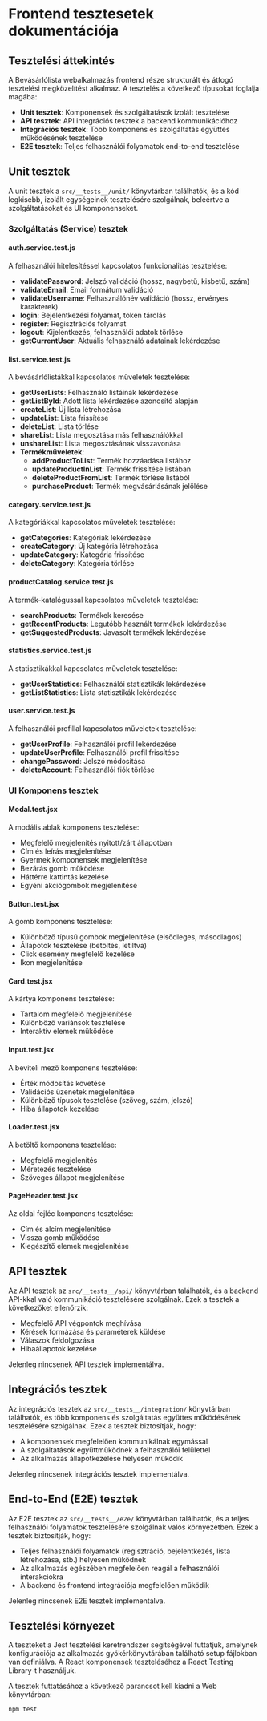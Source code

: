 # Frontend tesztesetek dokumentációja

## Tesztelési áttekintés

A Bevásárlólista webalkalmazás frontend része strukturált és átfogó tesztelési megközelítést alkalmaz. A tesztelés a következő típusokat foglalja magába:

- **Unit tesztek**: Komponensek és szolgáltatások izolált tesztelése
- **API tesztek**: API integrációs tesztek a backend kommunikációhoz
- **Integrációs tesztek**: Több komponens és szolgáltatás együttes működésének tesztelése
- **E2E tesztek**: Teljes felhasználói folyamatok end-to-end tesztelése

## Unit tesztek

A unit tesztek a `src/__tests__/unit/` könyvtárban találhatók, és a kód legkisebb, izolált egységeinek tesztelésére szolgálnak, beleértve a szolgáltatásokat és UI komponenseket.

### Szolgáltatás (Service) tesztek

#### auth.service.test.js

A felhasználói hitelesítéssel kapcsolatos funkcionalitás tesztelése:

- **validatePassword**: Jelszó validáció (hossz, nagybetű, kisbetű, szám)
- **validateEmail**: Email formátum validáció
- **validateUsername**: Felhasználónév validáció (hossz, érvényes karakterek)
- **login**: Bejelentkezési folyamat, token tárolás
- **register**: Regisztrációs folyamat
- **logout**: Kijelentkezés, felhasználói adatok törlése
- **getCurrentUser**: Aktuális felhasználó adatainak lekérdezése

#### list.service.test.js

A bevásárlólistákkal kapcsolatos műveletek tesztelése:

- **getUserLists**: Felhasználó listáinak lekérdezése
- **getListById**: Adott lista lekérdezése azonosító alapján
- **createList**: Új lista létrehozása
- **updateList**: Lista frissítése
- **deleteList**: Lista törlése
- **shareList**: Lista megosztása más felhasználókkal
- **unshareList**: Lista megosztásának visszavonása
- **Termékműveletek**:
  - **addProductToList**: Termék hozzáadása listához
  - **updateProductInList**: Termék frissítése listában
  - **deleteProductFromList**: Termék törlése listából
  - **purchaseProduct**: Termék megvásárlásának jelölése

#### category.service.test.js

A kategóriákkal kapcsolatos műveletek tesztelése:

- **getCategories**: Kategóriák lekérdezése
- **createCategory**: Új kategória létrehozása
- **updateCategory**: Kategória frissítése
- **deleteCategory**: Kategória törlése

#### productCatalog.service.test.js

A termék-katalógussal kapcsolatos műveletek tesztelése:

- **searchProducts**: Termékek keresése
- **getRecentProducts**: Legutóbb használt termékek lekérdezése
- **getSuggestedProducts**: Javasolt termékek lekérdezése

#### statistics.service.test.js

A statisztikákkal kapcsolatos műveletek tesztelése:

- **getUserStatistics**: Felhasználói statisztikák lekérdezése
- **getListStatistics**: Lista statisztikák lekérdezése

#### user.service.test.js

A felhasználói profillal kapcsolatos műveletek tesztelése:

- **getUserProfile**: Felhasználói profil lekérdezése
- **updateUserProfile**: Felhasználói profil frissítése
- **changePassword**: Jelszó módosítása
- **deleteAccount**: Felhasználói fiók törlése

### UI Komponens tesztek

#### Modal.test.jsx

A modális ablak komponens tesztelése:

- Megfelelő megjelenítés nyitott/zárt állapotban
- Cím és leírás megjelenítése
- Gyermek komponensek megjelenítése
- Bezárás gomb működése
- Háttérre kattintás kezelése
- Egyéni akciógombok megjelenítése

#### Button.test.jsx

A gomb komponens tesztelése:

- Különböző típusú gombok megjelenítése (elsődleges, másodlagos)
- Állapotok tesztelése (betöltés, letiltva)
- Click esemény megfelelő kezelése
- Ikon megjelenítése

#### Card.test.jsx

A kártya komponens tesztelése:

- Tartalom megfelelő megjelenítése
- Különböző variánsok tesztelése
- Interaktív elemek működése

#### Input.test.jsx

A beviteli mező komponens tesztelése:

- Érték módosítás követése
- Validációs üzenetek megjelenítése
- Különböző típusok tesztelése (szöveg, szám, jelszó)
- Hiba állapotok kezelése

#### Loader.test.jsx

A betöltő komponens tesztelése:

- Megfelelő megjelenítés
- Méretezés tesztelése
- Szöveges állapot megjelenítése

#### PageHeader.test.jsx

Az oldal fejléc komponens tesztelése:

- Cím és alcím megjelenítése
- Vissza gomb működése
- Kiegészítő elemek megjelenítése

## API tesztek

Az API tesztek az `src/__tests__/api/` könyvtárban találhatók, és a backend API-kkal való kommunikáció tesztelésére szolgálnak. Ezek a tesztek a következőket ellenőrzik:

- Megfelelő API végpontok meghívása
- Kérések formázása és paraméterek küldése
- Válaszok feldolgozása
- Hibaállapotok kezelése

Jelenleg nincsenek API tesztek implementálva.

## Integrációs tesztek

Az integrációs tesztek az `src/__tests__/integration/` könyvtárban találhatók, és több komponens és szolgáltatás együttes működésének tesztelésére szolgálnak. Ezek a tesztek biztosítják, hogy:

- A komponensek megfelelően kommunikálnak egymással
- A szolgáltatások együttműködnek a felhasználói felülettel
- Az alkalmazás állapotkezelése helyesen működik

Jelenleg nincsenek integrációs tesztek implementálva.

## End-to-End (E2E) tesztek

Az E2E tesztek az `src/__tests__/e2e/` könyvtárban találhatók, és a teljes felhasználói folyamatok tesztelésére szolgálnak valós környezetben. Ezek a tesztek biztosítják, hogy:

- Teljes felhasználói folyamatok (regisztráció, bejelentkezés, lista létrehozása, stb.) helyesen működnek
- Az alkalmazás egészében megfelelően reagál a felhasználói interakciókra
- A backend és frontend integrációja megfelelően működik

Jelenleg nincsenek E2E tesztek implementálva.

## Tesztelési környezet

A teszteket a Jest tesztelési keretrendszer segítségével futtatjuk, amelynek konfigurációja az alkalmazás gyökérkönyvtárában található setup fájlokban van definiálva. A React komponensek teszteléséhez a React Testing Library-t használjuk.

A tesztek futtatásához a következő parancsot kell kiadni a Web könyvtárban:

```
npm test
```

